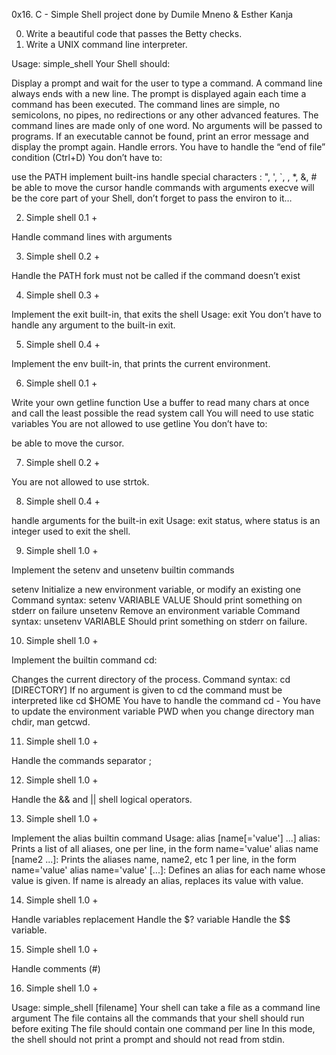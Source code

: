 0x16. C - Simple Shell
project done by Dumile Mneno & Esther Kanja

0. Write a beautiful code that passes the Betty checks.
1. Write a UNIX command line interpreter.

Usage: simple_shell
Your Shell should:

Display a prompt and wait for the user to type a command. A command line always ends with a new line.
The prompt is displayed again each time a command has been executed.
The command lines are simple, no semicolons, no pipes, no redirections or any other advanced features.
The command lines are made only of one word. No arguments will be passed to programs.
If an executable cannot be found, print an error message and display the prompt again.
Handle errors.
You have to handle the “end of file” condition (Ctrl+D)
You don’t have to:

use the PATH
implement built-ins
handle special characters : ", ', `, \, *, &, #
be able to move the cursor
handle commands with arguments
execve will be the core part of your Shell, don’t forget to pass the environ to it…

2. Simple shell 0.1 +

Handle command lines with arguments

3. Simple shell 0.2 +

Handle the PATH
fork must not be called if the command doesn’t exist

4. Simple shell 0.3 +

Implement the exit built-in, that exits the shell
Usage: exit
You don’t have to handle any argument to the built-in exit.

5. Simple shell 0.4 +

Implement the env built-in, that prints the current environment.

6. Simple shell 0.1 +

Write your own getline function
Use a buffer to read many chars at once and call the least possible the read system call
You will need to use static variables
You are not allowed to use getline
You don’t have to:

be able to move the cursor.

7. Simple shell 0.2 +

You are not allowed to use strtok.

8. Simple shell 0.4 +

handle arguments for the built-in exit
Usage: exit status, where status is an integer used to exit the shell.

9. Simple shell 1.0 +

Implement the setenv and unsetenv builtin commands

setenv
Initialize a new environment variable, or modify an existing one
Command syntax: setenv VARIABLE VALUE
Should print something on stderr on failure
unsetenv
Remove an environment variable
Command syntax: unsetenv VARIABLE
Should print something on stderr on failure.

10. Simple shell 1.0 +

Implement the builtin command cd:

Changes the current directory of the process.
Command syntax: cd [DIRECTORY]
If no argument is given to cd the command must be interpreted like cd $HOME
You have to handle the command cd -
You have to update the environment variable PWD when you change directory
man chdir, man getcwd.

11. Simple shell 1.0 +

Handle the commands separator ;

12. Simple shell 1.0 +

Handle the && and || shell logical operators.

13. Simple shell 1.0 +

Implement the alias builtin command
Usage: alias [name[='value'] ...]
alias: Prints a list of all aliases, one per line, in the form name='value'
alias name [name2 ...]: Prints the aliases name, name2, etc 1 per line, in the form name='value'
alias name='value' [...]: Defines an alias for each name whose value is given. If name is already an alias, replaces its value with value.

14. Simple shell 1.0 +

Handle variables replacement
Handle the $? variable
Handle the $$ variable.

15. Simple shell 1.0 +

Handle comments (#)

16. Simple shell 1.0 +

Usage: simple_shell [filename]
Your shell can take a file as a command line argument
The file contains all the commands that your shell should run before exiting
The file should contain one command per line
In this mode, the shell should not print a prompt and should not read from stdin.

